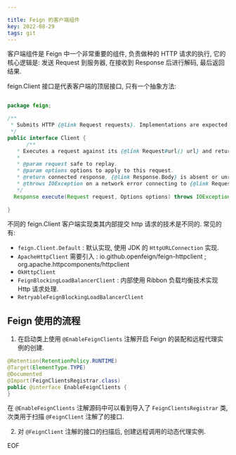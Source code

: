 ```yaml
---

title: Feign 的客户端组件
key: 2022-08-29
tags: git
---
```


客户端组件是 Feign 中一个非常重要的组件, 负责做种的 HTTP 请求的执行, 它的核心逻辑是: 发送 Request 到服务器, 在接收到 Response 后进行解码, 最后返回结果.

<!--more-->

feign.Client 接口是代表客户端的顶层接口, 只有一个抽象方法:

```java

package feign;

/**
 * Submits HTTP {@link Request requests}. Implementations are expected to be thread-safe.
 */
public interface Client {
      /**
   * Executes a request against its {@link Request#url() url} and returns a response.
   *
   * @param request safe to replay.
   * @param options options to apply to this request.
   * @return connected response, {@link Response.Body} is absent or unread.
   * @throws IOException on a network error connecting to {@link Request#url()}.
   */
  Response execute(Request request, Options options) throws IOException;
  
}
```

不同的 feign.Client 客户端实现类其内部提交 http 请求的技术是不同的. 常见的有:

- `feign.Client.Default` : 默认实现, 使用 JDK 的 `HttpURLConnection` 实现.
- `ApacheHttpClient` 需要引入 : io.github.openfeign/feign-httpclient ; org.apache.httpcomponents/httpclient
- `OkHttpClient`
- `FeignBlockingLoadBalancerClient` : 内部使用 Ribbon 负载均衡技术实现 Http 请求处理.
- `RetryableFeignBlockingLoadBalancerClient`

## Feign 使用的流程

1. 在启动类上使用 `@EnableFeignClients` 注解开启 Feign 的装配和远程代理实例的创建.

```java
@Retention(RetentionPolicy.RUNTIME)
@Target(ElementType.TYPE)
@Documented
@Import(FeignClientsRegistrar.class)
public @interface EnableFeignClients {
}
```

在 `@EnableFeignClients` 注解源码中可以看到导入了 `FeignClientsRegistrar` 类, 次类用于扫描 `@FeignClient` 注解了的接口.

2. 对 `@FeignClient` 注解的接口的扫描后, 创建远程调用的动态代理实例.

EOF
